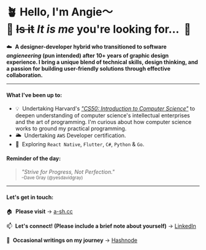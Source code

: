 # 🪴 Hello, I'm Angie〜&nbsp;&nbsp;<br/> 🌝 <s>Is it</s> _It is me_ you're looking for... &nbsp;🎵

☁️&nbsp; **A designer-developer hybrid who transitioned to software _angieneering_ (pun intended) after 10+ years of graphic design experience. I bring a unique blend of technical skills, design thinking, and a passion for building user-friendly solutions through effective collaboration.**

---

#### What I've been up to:

- 💡&nbsp; Undertaking Harvard's [_"CS50: Introduction to Computer Science"_](https://pll.harvard.edu/course/cs50-introduction-computer-science?delta=0) to deepen understanding of computer science's intellectual enterprises and the art of programming. I'm curious about how computer science works to ground my practical programming.
- 🌥&nbsp; Undertaking `AWS` Developer certification.
- 🔭&nbsp; Exploring `React Native`, `Flutter`, `C#`, `Python` & `Go`.

#### Reminder of the day:

> _"Strive for Progress, Not Perfection."_ <br/><sub>–Dave Gray (@yesdavidgray)</sub>

---

#### Let's get in touch:

🏠&nbsp; **Please visit** → [a-sh.cc](https://www.a-sh.cc)

📫&nbsp; **Let's connect! (Please include a brief note about yourself)** → [LinkedIn](https://www.linkedin.com/in/angiehentri/)

💬&nbsp; **Occasional writings on my journey** → [Hashnode](https://a-sh.hashnode.dev)
